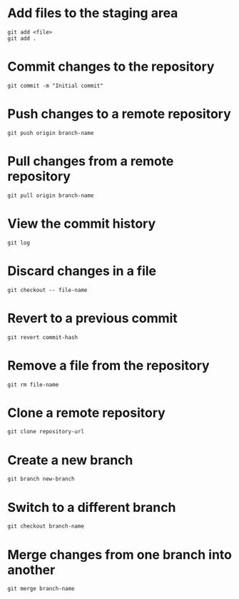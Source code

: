 # Add files to the staging area
```
git add <file>  
git add .
```
# Commit changes to the repository
```
git commit -m "Initial commit"
```


# Push changes to a remote repository
```
git push origin branch-name
```

# Pull changes from a remote repository
```
git pull origin branch-name
```

# View the commit history
```
git log
```

# Discard changes in a file
```
git checkout -- file-name
```

# Revert to a previous commit
```
git revert commit-hash
```

# Remove a file from the repository
```
git rm file-name
```

# Clone a remote repository
```
git clone repository-url
```

# Create a new branch
```
git branch new-branch
```

# Switch to a different branch
```
git checkout branch-name
```

# Merge changes from one branch into another
```
git merge branch-name
```
